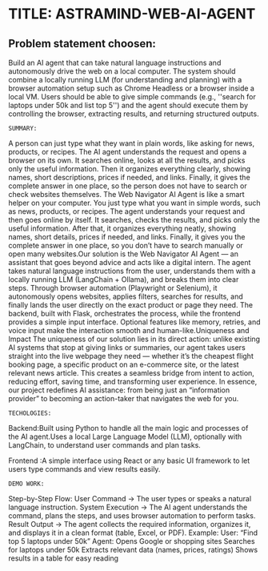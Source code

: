 # TITLE: ASTRAMIND-WEB-AI-AGENT
## Problem statement choosen:
Build an AI agent that can take natural language instructions and autonomously drive the web on a local computer. The system should combine a locally running LLM (for understanding and planning) with a browser automation setup such as Chrome Headless or a browser inside a local VM. Users should be able to give simple commands (e.g., ''search for laptops under 50k and list top 5'') and the agent should execute them by controlling the browser, extracting results, and returning structured outputs.
```
SUMMARY:
```
A person can just type what they want in plain words, like asking for news, products, or recipes. The AI agent understands the request and opens a browser on its own. It searches online, looks at all the results, and picks only the useful information. Then it organizes everything clearly, showing names, short descriptions, prices if needed, and links. Finally, it gives the complete answer in one place, so the person does not have to search or check websites themselves.
The Web Navigator AI Agent is like a smart helper on your computer. You just type what you want in simple words, such as news, products, or recipes. The agent understands your request and then goes online by itself. It searches, checks the results, and picks only the useful information. After that, it organizes everything neatly, showing names, short details, prices if needed, and links. Finally, it gives you the complete answer in one place, so you don’t have to search manually or open many websites.Our solution is the Web Navigator AI Agent — an assistant that goes beyond advice and acts like a digital intern. The agent takes natural language instructions from the user, understands them with a locally running LLM (LangChain + Ollama), and breaks them into clear steps. Through browser automation (Playwright or Selenium), it autonomously opens websites, applies filters, searches for results, and finally lands the user directly on the exact product or page they need. The backend, built with Flask, orchestrates the process, while the frontend provides a simple input interface. Optional features like memory, retries, and voice input make the interaction smooth and human-like.Uniqueness and Impact The uniqueness of our solution lies in its direct action: unlike existing AI systems that stop at giving links or summaries, our agent takes users straight into the live webpage they need — whether it’s the cheapest flight booking page, a specific product on an e-commerce site, or the latest relevant news article. This creates a seamless bridge from intent to action, reducing effort, saving time, and transforming user experience. In essence, our project redefines AI assistance: from being just an “information provider” to becoming an action-taker that navigates the web for you.
```
TECHOLOGIES:
```
Backend:Built using Python to handle all the main logic and processes of the AI agent.Uses a local Large Language Model (LLM), optionally with LangChain, to understand user commands and plan tasks.

Frontend :A simple interface using React or any basic UI framework to let users type commands and view results easily.

```
DEMO WORK:
```
Step-by-Step Flow:
User Command → The user types or speaks a natural language instruction.
System Execution → The AI agent understands the command, plans the steps, and uses browser automation to perform tasks.
Result Output → The agent collects the required information, organizes it, and displays it in a clean format (table, Excel, or PDF).
Example:
User: “Find top 5 laptops under 50k”
Agent:
Opens Google or shopping sites
Searches for laptops under 50k
Extracts relevant data (names, prices, ratings)
Shows results in a table for easy reading
